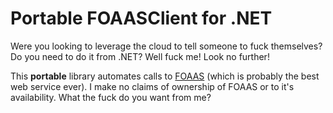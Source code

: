 # Portable FOAASClient for .NET

Were you looking to leverage the cloud to tell someone to fuck themselves? Do you need to do it from .NET? Well fuck me! Look no further!

This **portable** library automates calls to [FOAAS](http://foaas) (which is probably the best web service ever). I make no claims of ownership of FOAAS or to it's availability. What the fuck do you want from me?

